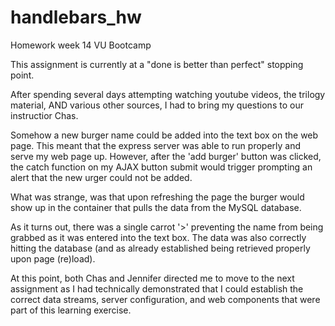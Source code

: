 # handlebars_hw
Homework week 14 VU Bootcamp

This assignment is currently at a "done is better than perfect" stopping point.

After spending several days attempting watching youtube videos, the trilogy material, AND various other sources, I had to bring my questions to our instructior Chas.

Somehow a new burger name could be added into the text box on the web page. This meant that the express server was able to run properly and serve my web page up. However, after the 'add burger' button was clicked, the catch function on my AJAX button submit would trigger prompting an alert that the new urger could not be added.

What was strange, was that upon refreshing the page the burger would show up in the container that pulls the data from the MySQL database.

As it turns out, there was a  single carrot '>' preventing the name from being grabbed as it was entered into the text box. The data was also correctly hitting the database (and as already established being retrieved properly upon page (re)load).

At this point, both Chas and Jennifer directed me to move to the next assignment as I had technically demonstrated that I could establish the correct data streams, server configuration, and web components that were part of this learning exercise.